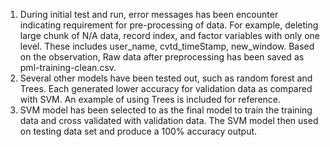 1. During initial test and run, error messages has been encounter indicating requirement for pre-processing of data. For example, deleting large chunk of N/A data, record index, and factor variables with only one level. These includes user_name, cvtd_timeStamp, new_window. Based on the observation, Raw data after preprocessing has been saved as pml-training-clean.csv. 
2. Several other models have been tested out, such as random forest and Trees. Each generated lower accuracy for validation data as compared with SVM. An example of using Trees is included for reference.
3. SVM model has been selected to as the final model to train the training data and cross validated with validation data. The SVM model then used on testing data set and produce a 100% accuracy output.